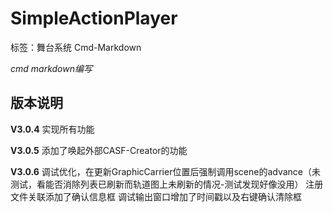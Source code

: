 # SimpleActionPlayer
标签：舞台系统 Cmd-Markdown

*cmd markdown编写*



## 版本说明

**V3.0.4**
实现所有功能

**V3.0.5**
添加了唤起外部CASF-Creator的功能

**V3.0.6**
调试优化，在更新GraphicCarrier位置后强制调用scene的advance（未测试，看能否消除列表已刷新而轨道图上未刷新的情况-测试发现好像没用）
注册文件关联添加了确认信息框
调试输出窗口增加了时间戳以及右键确认清除框
